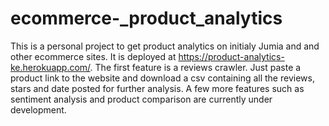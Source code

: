 # ecommerce-_product_analytics
 This is a personal project to get product analytics on initialy Jumia and and other ecommerce sites. It is deployed at https://product-analytics-ke.herokuapp.com/. The first feature is a reviews crawler. Just paste a product link to the website and download a csv containing all the reviews, stars and date posted for further analysis. 
 A few more features such as sentiment analysis and product comparison are currently under development.